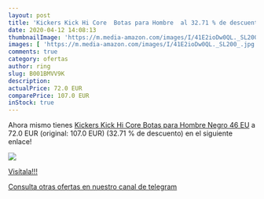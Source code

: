 ```yaml
---
layout: post
title: 'Kickers Kick Hi Core  Botas para Hombre  al 32.71 % de descuento'
date: 2020-04-12 14:08:13
thumbnailImage: 'https://m.media-amazon.com/images/I/41E2ioDw0QL._SL200_.jpg'
images: [ 'https://m.media-amazon.com/images/I/41E2ioDw0QL._SL200_.jpg' ]
comments: true
category: ofertas
author: ring
slug: B001BMVV9K
description:
actualPrice: 72.0 EUR
comparePrice: 107.0 EUR
inStock: true
---
```


Ahora mismo tienes [Kickers Kick Hi Core  Botas para Hombre  Negro  46 EU](https://www.amazon.com/dp/B001BMVV9K/?tag=redken08-20) a 72.0 EUR (original: 107.0 EUR) (32.71 %  de descuento) en el siguiente enlace!

[![](https://m.media-amazon.com/images/I/41E2ioDw0QL._SL200_.jpg)](https://www.amazon.com/dp/B001BMVV9K/?tag=redken08-20)

[Visítala!!!](https://www.amazon.com/dp/B001BMVV9K/?tag=redken08-20)

[Consulta otras ofertas en nuestro canal de telegram](https://t.me/s/ofertas25)
